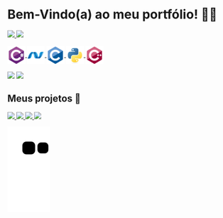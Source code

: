 # Bem-Vindo(a) ao meu portfólio! :man_technologist:

 <div display: inline-block>
  <a href="https://github.com/manoel-alves">
  <img src="https://github-readme-stats.vercel.app/api?username=manoel-alves&theme=tokyonight&count_private=true&show_icons=true&hide_border=true&include_all_commits=true&hide=prs"/>
  <img height="170em" src="https://github-readme-stats.vercel.app/api/top-langs/?username=manoel-alves&layout=compact&theme=tokyonight&hide_border=true"/>
</div>

<div style="display: inline_block"><br>
  <img align="center" alt="Csharp" height="40" width="40" src="https://raw.githubusercontent.com/devicons/devicon/master/icons/csharp/csharp-original.svg">
  <img align="center" alt="C_language" height="40" width="40" src="https://raw.githubusercontent.com/devicons/devicon/master/icons/dot-net/dot-net-original.svg">
  <img align="center" alt="C_language" height="40" width="40" src="https://raw.githubusercontent.com/devicons/devicon/master/icons/c/c-original.svg">
  <img align="center" alt="C_language" height="40" width="40" src="https://raw.githubusercontent.com/devicons/devicon/master/icons/python/python-original.svg">
  <img align="center" alt="html" height="40" width="40" src="https://raw.githubusercontent.com/devicons/devicon/master/icons/cplusplus/cplusplus-original.svg">
</div>
  
<div><br>
  <a href="www.linkedin.com/in/manoel-alves" target="_blank"><img src="https://img.shields.io/badge/LinkedIn-0077B5?style=for-the-badge&logo=linkedin&logoColor=white" target="_blank"></a>
  <a href="mailto:manoelann@hotmail.com" target="_blank"><img src="https://img.shields.io/badge/Outlook-0078D4?style=for-the-badge&logo=microsoft-outlook&logoColor=white" target="_blank"></a>
</div>
  
## Meus projetos :rocket:

<div display: inline-block>
  <a href="https://github.com/manoel-alves/Projeto_Xadrez_Console"><img src="https://github-readme-stats.vercel.app/api/pin/?username=manoel-alves&repo=Projeto_Xadrez_Console&theme=tokyonight&hide_border=true" />
  </a>
  <a href="https://github.com/manoel-alves/Conversor_de_Bases_Numericas"><img height="150" src="https://github-readme-stats.vercel.app/api/pin/?username=manoel-alves&repo=Conversor_de_Bases_Numericas&theme=tokyonight&hide_border=true" />
  </a>
  <a href="https://github.com/manoel-alves/Programa_de_Calculos_em_C"><img src="https://github-readme-stats.vercel.app/api/pin/?username=manoel-alves&repo=Programa_de_Calculos_em_C&theme=tokyonight&hide_border=true" />
  </a>
  <a href="https://github.com/manoel-alves/Contador_Binario-Arduino"><img src="https://github-readme-stats.vercel.app/api/pin/?username=manoel-alves&repo=Contador_Binario-Arduino&theme=tokyonight&hide_border=true" />
  </a>
</div>
 
![snake animation](https://github.com/manoel-alves/manoel-alves/blob/output/github-contribution-grid-snake.svg)
